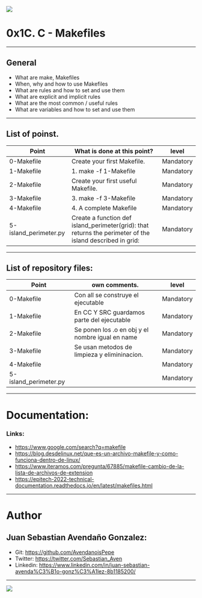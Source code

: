 ![](https://i.ytimg.com/vi/_r7i5X0rXJk/maxresdefault.jpg)

# 0x1C. C - Makefiles

------------

## General

- What are make, Makefiles
- When, why and how to use Makefiles
- What are rules and how to set and use them
- What are explicit and implicit rules
- What are the most common / useful rules
- What are variables and how to set and use them

------------

## List of poinst.

|  Point | What is done at this point? | level |
| ------------ | ------------ | ------------ |
| 0-Makefile | Create your first Makefile. | Mandatory |
| 1-Makefile | 1. make -f 1-Makefile | Mandatory |
| 2-Makefile | Create your first useful Makefile. | Mandatory |
| 3-Makefile | 3. make -f 3-Makefile | Mandatory |
| 4-Makefile | 4. A complete Makefile | Mandatory |
| 5-island_perimeter.py | Create a function def island_perimeter(grid): that returns the perimeter of the island described in grid: | Mandatory |


------------

## List of repository files:

|  Point | own comments.  | level |
| ------------ | ------------ | ------------ |
| 0-Makefile | Con all se construye el ejecutable | Mandatory |
| 1-Makefile | En CC Y SRC guardamos parte del ejecutable | Mandatory |
| 2-Makefile | Se ponen los .o en obj y el nombre igual en name | Mandatory |
| 3-Makefile | Se usan metodos de limpieza y elimininacion. | Mandatory |
| 4-Makefile |  | Mandatory |
| 5-island_perimeter.py |  | Mandatory |

------------

# Documentation:
### Links:

- https://www.google.com/search?q=makefile
- https://blog.desdelinux.net/que-es-un-archivo-makefile-y-como-funciona-dentro-de-linux/
- https://www.iteramos.com/pregunta/67885/makefile-cambio-de-la-lista-de-archivos-de-extension
- https://epitech-2022-technical-documentation.readthedocs.io/en/latest/makefiles.html

------------

# Author

## Juan Sebastian Avendaño Gonzalez:
- Git: https://github.com/AvendanoisPepe
- Twitter: https://twitter.com/Sebastian_Aven
- Linkedin: https://www.linkedin.com/in/juan-sebastian-avenda%C3%B1o-gonz%C3%A1lez-8b1185200/

------------

![](https://i.imgur.com/HPJ8Qn8.jpg)